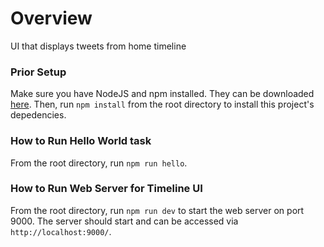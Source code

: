 # Overview
UI that displays tweets from home timeline

### Prior Setup
Make sure you have NodeJS and npm installed. They can be downloaded [here](https://nodejs.org/en/).
Then, run ```npm install``` from the root directory to install this project's depedencies. 

### How to Run Hello World task
From the root directory, run ```npm run hello```.

### How to Run Web Server for Timeline UI
From the root directory, run ```npm run dev``` to start the web server on port 9000.
The server should start and can be accessed via ```http://localhost:9000/```.